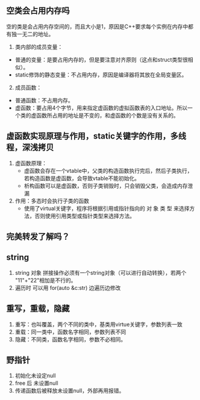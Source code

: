 ## 空类会占用内存吗
空的类是会占用内存空间的，而且大小是1，原因是C++要求每个实例在内存中都有独一无二的地址。
1. 类内部的成员变量：
+ 普通的变量：是要占用内存的，但是要注意对齐原则（这点和struct类型很相似）。
+ static修饰的静态变量：不占用内存，原因是编译器将其放在全局变量区。
2. 成员函数：
+ 普通函数：不占用内存。
+ 虚函数：要占用4个字节，用来指定虚函数的虚拟函数表的入口地址。所以一个类的虚函数所占用的地址是不变的，和虚函数的个数是没有关系的。

## 虚函数实现原理与作用，static关键字的作用，多线程，深浅拷贝
1. 虚函数原理：
    + 虚函数会存在一个vtable中，父类的构造函数执行完后，然后子类执行，若构造函数是虚函数，会导致vtable不能初始化。
    + 析构函数可以是虚函数，否则子类销毁时，只会销毁父类，会造成内存泄漏
2. 作用：多态时会执行子类的函数
    + 使用了virtual关键字，程序将根据引用或指针指向的 对 象 类 型 来选择方法，否则使用引用类型或指针类型来选择方法。


## 完美转发了解吗？

## string
1. string 对象 拼接操作必须有一个string对象（可以进行自动转换），若两个 "11"+"22"相加是不行的。
2. 遍历时 可以用 for(auto &c:str) 边遍历边修改

## 重写，重载，隐藏
1. 重写：也叫覆盖，两个不同的类中，基类用virtue关键字，参数列表一致
2. 重载：同一类中，函数名字相同，参数列表不同
3. 隐藏：不同类，函数名字相同，参数不必相同。

## 野指针
1. 初始化未设定null
2. free 后 未设置null
3. 传递函数后被释放未设置null，外部再用报错。